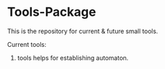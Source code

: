 # Tools-Package
This is the repository for current & future small tools.

Current tools:
1. tools helps for establishing automaton.
